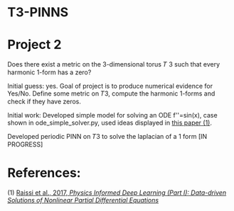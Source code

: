 # T3-PINNS

# Project 2
Does there exist a metric on the 3-dimensional torus 𝑇 3 such that every harmonic 1-form has a
zero?

Initial guess: yes. Goal of project is to produce numerical evidence for Yes/No. Define some metric on 𝑇3, compute the harmonic 1-forms and check if they have zeros. 

Initial work: Developed simple model for solving an ODE f''=sin(x), case shown in ode_simple_solver.py, used ideas displayed in [this paper (1)](https://arxiv.org/abs/1711.10561).

Developed periodic PINN on 𝑇3 to solve the laplacian of a 1 form [IN PROGRESS]

# References:
(1) [Raissi et al., 2017, *Physics Informed Deep Learning (Part I): Data-driven Solutions of Nonlinear Partial Differential Equations*](https://arxiv.org/abs/1711.10561)
